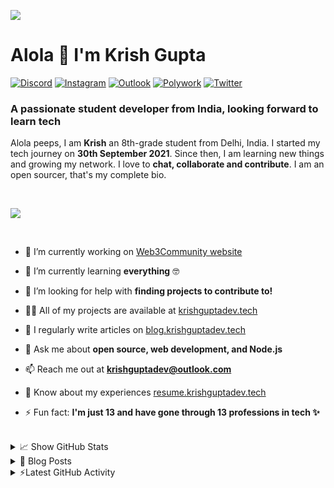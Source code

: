 ![](https://github.com/krishguptadev/krishguptadev/raw/main/banner.png)

# Alola 👋 I'm Krish Gupta

[![Discord](https://img.shields.io/badge/Cerulean%20Coders%0A-%237289DA.svg?style=for-the-badge&logo=discord&logoColor=white)](https://krish.ninja/discord)
[![Instagram](https://img.shields.io/badge/%40krishguptadev%0A-%23E4405F.svg?style=for-the-badge&logo=Instagram&logoColor=white)](https://www.instagram.com/krishguptadev)
[![Outlook](https://img.shields.io/badge/E%20Mail-0078D4?style=for-the-badge&logo=microsoft-outlook&logoColor=white)](mailto:krishguptadev@outlook.com)
[![Polywork](https://img.shields.io/badge/Polywork-543DE0?style=for-the-badge&logo=polywork&logoColor=black)](https://poly.work/krishguptadev)
[![Twitter](https://img.shields.io/badge/%40krishguptadev-%231DA1F2.svg?style=for-the-badge&logo=Twitter&logoColor=white)](https://twitter.com/krishguptadev)

### A passionate student developer from India, looking forward to learn tech

<p>

Alola peeps, I am **Krish** an 8th-grade student from Delhi, India. I started my tech journey on **30th September 2021**. Since then, I am learning new things and growing my network. I love to **chat, collaborate and contribute**. I am an open sourcer, that's my complete bio.

</p> <br />

![](https://github-profile-trophy.vercel.app/?username=krishguptadev&row=1&theme=onedark&margin-w=15&margin-h=15&no-frame=true)

<br />
  
<p>
  
- 🔭 I’m currently working on [Web3Community website](https://github.com/web3community/web3community.github.io)

- 🌱 I’m currently learning **everything** 🤓

- 🤝 I’m looking for help with **finding projects to contribute to!**

- 👨‍💻 All of my projects are available at [krishguptadev.tech](https://krishguptadev.tech)

- 📝 I regularly write articles on [blog.krishguptadev.tech](https://blog.krishguptadev.tech)

- 💬 Ask me about **open source, web development, and Node.js**

- 📫 Reach me out at **krishguptadev@outlook.com**

- 📄 Know about my experiences [resume.krishguptadev.tech](resume.krishguptadev.tech)

- ⚡ Fun fact: **I'm just 13 and have gone through 13 professions in tech ✨**

</p> <br />

<details>
  <summary>📈 Show GitHub Stats</summary>
  <br />
  <p align="center">
  <img width="49%" src="https://github-readme-stats.vercel.app/api?username=krishguptadev&show_icons=true&locale=en&count_private=true&hide_border=true&title_color=fff&text_color=ddd&icon_color=1CADFB&bg_color=0F2D3D&include_all_commits=true" />
  <img width="49%" src="https://github-readme-streak-stats.herokuapp.com?user=krishguptadev&hide_border=true&date_format=M%20j%5B%2C%20Y%5D&background=0F2D3D&stroke=1CADFB&ring=1CADFB&fire=1CADFB&currStreakNum=FFFFFF&sideNums=FFFFFF&currStreakLabel=1CADFB&border=DDDDDD00&sideLabels=DDDDDD&dates=CCCCCC" />
</p>

<img src="https://activity-graph.herokuapp.com/graph?username=krishguptadev&bg_color=0f2d3d&color=1cadfb&line=1cadfb&point=1cadfb&area=true&hide_border=true">
</details>

<details>
  <summary>📕 Blog Posts</summary>
  <br />

<!-- BLOG-POST-LIST:START -->
- [Complete Introduction to open source!](https://blog.krishguptadev.tech/complete-introduction-to-open-source)
- [Appwrite: All you need to know](https://blog.krishguptadev.tech/appwrite-all-you-need-to-know)
<!-- BLOG-POST-LIST:END -->

</details>

<details>
  <summary>⚡Latest GitHub Activity</summary>
  <br />

<!--START_SECTION:activity-->
1. 💪 Opened PR [#927](https://github.com/EddieHubCommunity/awesome-github-profiles/pull/927) in [EddieHubCommunity/awesome-github-profiles](https://github.com/EddieHubCommunity/awesome-github-profiles)
2. 💪 Opened PR [#926](https://github.com/EddieHubCommunity/awesome-github-profiles/pull/926) in [EddieHubCommunity/awesome-github-profiles](https://github.com/EddieHubCommunity/awesome-github-profiles)
3. 🗣 Commented on [#873](https://github.com/EddieHubCommunity/awesome-github-profiles/issues/873) in [EddieHubCommunity/awesome-github-profiles](https://github.com/EddieHubCommunity/awesome-github-profiles)
4. 🗣 Commented on [#819](https://github.com/EddieHubCommunity/awesome-github-profiles/issues/819) in [EddieHubCommunity/awesome-github-profiles](https://github.com/EddieHubCommunity/awesome-github-profiles)
5. 🗣 Commented on [#741](https://github.com/EddieHubCommunity/awesome-github-profiles/issues/741) in [EddieHubCommunity/awesome-github-profiles](https://github.com/EddieHubCommunity/awesome-github-profiles)
<!--END_SECTION:activity-->

</details>

